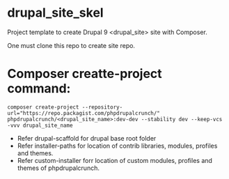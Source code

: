 # drupal_site_skel
Project template to create Drupal 9 <drupal_site> site with Composer.

One must clone this repo to create site repo.

#  Composer creatte-project command:
```
composer create-project --repository-url="https://repo.packagist.com/phpdrupalcrunch/" phpdrupalcrunch/<drupal_site_name>:dev-dev --stability dev --keep-vcs -vvv drupal_site_name

```
* Refer drupal-scaffold for drupal base root folder
* Refer installer-paths for location of contrib libraries, modules, profiles and themes.
* Refer custom-installer forr location of custom modules, profiles and themes of phpdrupalcrunch.